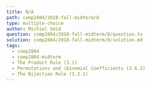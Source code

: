 ```yaml
---
title: N/A
path: comp2804/2018-fall-midterm/8
type: multiple-choice
author: Michiel Smid
question: comp2804/2018-fall-midterm/8/question.ts
solution: comp2804/2018-fall-midterm/8/solution.md
tags:
  - comp2804
  - comp2804-midterm
  - The Product Rule (3.1)
  - Permutations and \binomial Coefficients (3.6.2)
  - The Bijection Rule (3.2.1)
---
```

